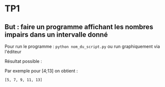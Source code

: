 # TP1 
## But : faire un programme affichant les nombres impairs dans un intervalle donné

Pour run le programme : 
``` python nom_du_script.py ```
ou run graphiquement via l'éditeur

Résultat possible :

Par exemple pour [4;13] on obtient :
```
[5, 7, 9, 11, 13]
```
